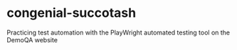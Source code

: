 # congenial-succotash
Practicing test automation with the PlayWright automated testing tool on the DemoQA website
